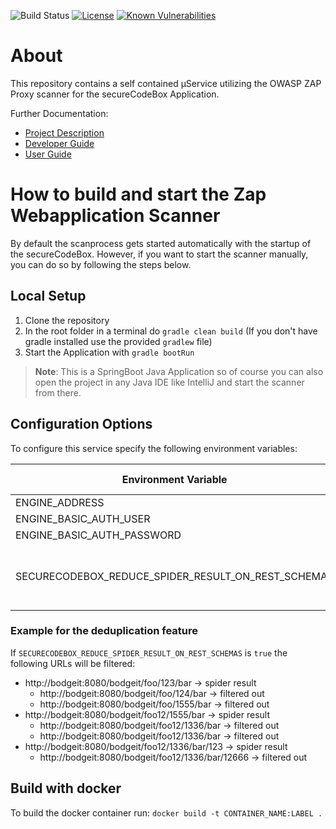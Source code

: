 ![Build Status](https://travis-ci.com/secureCodeBox/scanner-webapplication-zap.svg?token=2Rsf2E9Bq3FduSxRf6tz&branch=develop)
[![License](https://img.shields.io/badge/License-Apache%202.0-blue.svg)](https://opensource.org/licenses/Apache-2.0)
[![Known Vulnerabilities](https://snyk.io/test/github/secureCodeBox/scanner-webapplication-zap/badge.svg)](https://snyk.io/test/github/secureCodeBox/scanner-webapplication-zap)
# About
This repository contains a self contained µService utilizing the OWASP ZAP Proxy scanner for the secureCodeBox Application.

Further Documentation:
* [Project Description][scb-project]
* [Developer Guide][scb-developer-guide]
* [User Guide][scb-user-guide]

# How to build and start the Zap Webapplication Scanner

By default the scanprocess gets started automatically with the startup of the secureCodeBox. However, if you want to start the scanner manually, you can do so by following the steps below.

## Local Setup

1. Clone the repository
2. In the root folder in a terminal do `gradle clean build` (If you don't have gradle installed use the provided `gradlew` file)
3. Start the Application with `gradle bootRun`

>**Note**: This is a SpringBoot Java Application so of course you can also open the project in any Java IDE like IntelliJ and start the scanner from there.

## Configuration Options

To configure this service specify the following environment variables:

| Environment Variable       | Value Example         | Description          |
| -------------------------- | --------------------- |--------------------- |
| ENGINE_ADDRESS             | http://engine         |                      |
| ENGINE_BASIC_AUTH_USER     | username              |                      |
| ENGINE_BASIC_AUTH_PASSWORD | 123456                |                      |
| SECURECODEBOX_REDUCE_SPIDER_RESULT_ON_REST_SCHEMAS | true/false | Enables a deduplication feature to filter identical URLs |

### Example for the deduplication feature
If `SECURECODEBOX_REDUCE_SPIDER_RESULT_ON_REST_SCHEMAS` is `true` the following URLs will be filtered:
- http://bodgeit:8080/bodgeit/foo/123/bar -> spider result
  - http://bodgeit:8080/bodgeit/foo/124/bar -> filtered out
  - http://bodgeit:8080/bodgeit/foo/1555/bar -> filtered out
- http://bodgeit:8080/bodgeit/foo12/1555/bar -> spider result
  - http://bodgeit:8080/bodgeit/foo12/1336/bar -> filtered out  
  - http://bodgeit:8080/bodgeit/foo12/1336/bar -> filtered out  
- http://bodgeit:8080/bodgeit/foo12/1336/bar/123 -> spider result
  - http://bodgeit:8080/bodgeit/foo12/1336/bar/12666 -> filtered out


## Build with docker

To build the docker container run: `docker build -t CONTAINER_NAME:LABEL .`


[scb-project]:              https://github.com/secureCodeBox/secureCodeBox
[scb-developer-guide]:      https://github.com/secureCodeBox/secureCodeBox/blob/develop/docs/developer-guide/README.md
[scb-developer-guidelines]: https://github.com/secureCodeBox/secureCodeBox/blob/develop/docs/developer-guide/README.md#guidelines
[scb-user-guide]:           https://github.com/secureCodeBox/secureCodeBox/tree/develop/docs/user-guide
